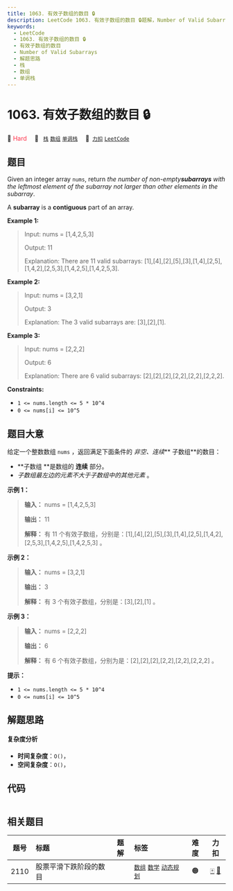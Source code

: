 ```yaml
---
title: 1063. 有效子数组的数目 🔒
description: LeetCode 1063. 有效子数组的数目 🔒题解，Number of Valid Subarrays，包含解题思路、复杂度分析以及完整的 JavaScript 代码实现。
keywords:
  - LeetCode
  - 1063. 有效子数组的数目 🔒
  - 有效子数组的数目
  - Number of Valid Subarrays
  - 解题思路
  - 栈
  - 数组
  - 单调栈
---
```


# 1063. 有效子数组的数目 🔒

🔴 <font color=#ff334b>Hard</font>&emsp; 🔖&ensp; [`栈`](/tag/stack.md) [`数组`](/tag/array.md) [`单调栈`](/tag/monotonic-stack.md)&emsp; 🔗&ensp;[`力扣`](https://leetcode.cn/problems/number-of-valid-subarrays) [`LeetCode`](https://leetcode.com/problems/number-of-valid-subarrays)

## 题目

Given an integer array `nums`, return _the number of non-empty**subarrays**
with the leftmost element of the subarray not larger than other elements in
the subarray_.

A **subarray** is a **contiguous** part of an array.



**Example 1:**

> Input: nums = [1,4,2,5,3]
> 
> Output: 11
> 
> Explanation: There are 11 valid subarrays: [1],[4],[2],[5],[3],[1,4],[2,5],[1,4,2],[2,5,3],[1,4,2,5],[1,4,2,5,3].

**Example 2:**

> Input: nums = [3,2,1]
> 
> Output: 3
> 
> Explanation: The 3 valid subarrays are: [3],[2],[1].

**Example 3:**

> Input: nums = [2,2,2]
> 
> Output: 6
> 
> Explanation: There are 6 valid subarrays: [2],[2],[2],[2,2],[2,2],[2,2,2].

**Constraints:**

  * `1 <= nums.length <= 5 * 10^4`
  * `0 <= nums[i] <= 10^5`


## 题目大意

给定一个整数数组 `nums` ，返回满足下面条件的 _非空、连续_**  子数组**的数目：

  * **子数组  **是数组的 **连续** 部分。
  * _子数组最左边的元素不大于子数组中的其他元素_  。



**示例 1：**

> 
> 
> 
> 
> 
> **输入：** nums = [1,4,2,5,3]
> 
> **输出：** 11
> 
> **解释：** 有 11 个有效子数组，分别是：[1],[4],[2],[5],[3],[1,4],[2,5],[1,4,2],[2,5,3],[1,4,2,5],[1,4,2,5,3] 。
> 
> 

**示例 2：**

> 
> 
> 
> 
> 
> **输入：** nums = [3,2,1]
> 
> **输出：** 3
> 
> **解释：** 有 3 个有效子数组，分别是：[3],[2],[1] 。
> 
> 

**示例 3：**

> 
> 
> 
> 
> 
> **输入：** nums = [2,2,2]
> 
> **输出：** 6
> 
> **解释：** 有 6 个有效子数组，分别为是：[2],[2],[2],[2,2],[2,2],[2,2,2] 。
> 
> 



**提示：**

  * `1 <= nums.length <= 5 * 10^4`
  * `0 <= nums[i] <= 10^5`


## 解题思路

#### 复杂度分析

- **时间复杂度**：`O()`，
- **空间复杂度**：`O()`，

## 代码

```javascript

```

## 相关题目

<!-- prettier-ignore -->
| 题号 | 标题 | 题解 | 标签 | 难度 | 力扣 |
| :------: | :------ | :------: | :------ | :------: | :------: |
| 2110 | 股票平滑下跌阶段的数目 |  |  [`数组`](/tag/array.md) [`数学`](/tag/math.md) [`动态规划`](/tag/dynamic-programming.md) | 🟠 | [🀄️](https://leetcode.cn/problems/number-of-smooth-descent-periods-of-a-stock) [🔗](https://leetcode.com/problems/number-of-smooth-descent-periods-of-a-stock) |